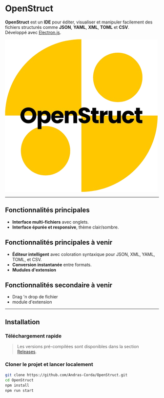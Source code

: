 # OpenStruct

**OpenStruct** est un **IDE** pour éditer, visualiser et manipuler facilement des fichiers structurés comme **JSON**, **YAML**, **XML**, **TOML** et **CSV**.  
Développé avec [Electron.js](https://www.electronjs.org/).

![OpenStruct icon](./src/assets/logo.png) 

---

## Fonctionnalités principales

- **Interface multi-fichiers** avec onglets.
- **Interface épurée et responsive**, thème clair/sombre.

## Fonctionnalités principales à venir
- **Éditeur intelligent** avec coloration syntaxique pour JSON, XML, YAML, TOML, et CSV.
- **Conversion instantanée** entre formats.
- **Mudules d'extension**

## Fonctionnalités secondaire à venir
- Drag 'n drop de fichier
- module d'extension
---

## Installation

### Téléchargement rapide

> Les versions pré-compilées sont disponibles dans la section [Releases]([https://github.com/votre-utilisateur/OpenStruct/releases](https://github.com/Andras-corda/OpenStruct/releases)).

### Cloner le projet et lancer localement

```bash
git clone https://github.com/Andras-Corda/OpenStruct.git
cd OpenStruct
npm install
npm run start
```
